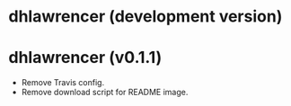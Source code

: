 # dhlawrencer (development version)

# dhlawrencer (v0.1.1)

* Remove Travis config.
* Remove download script for README image.
